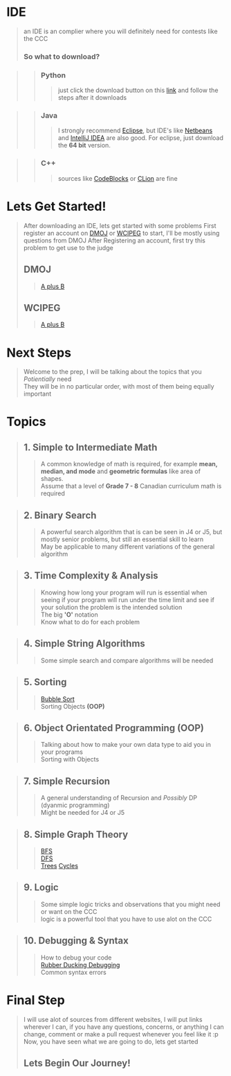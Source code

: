 # IDE
> an IDE is an complier where you will definitely need for contests like the CCC
> ### So what to download?

>> ### Python
>>> just click the download button on this [link](https://www.python.org/downloads/) and follow the steps after it downloads

>> ### Java
>>> I strongly recommend [Eclipse](https://www.eclipse.org/downloads/), but IDE's like [Netbeans](https://netbeans.apache.org/download/index.html) 
and [IntelliJ IDEA](https://www.jetbrains.com/idea/) are also good. For eclipse, just download the **64 bit** version.

>> ### C++
>>> sources like [CodeBlocks](http://www.codeblocks.org/) or [CLion](https://www.jetbrains.com/clion/) are fine

# Lets Get Started!
> After downloading an IDE, lets get started with some problems
> First register an account on [DMOJ](https://dmoj.ca/) or [WCIPEG](https://wcipeg.com/main) to start, I'll be mostly using questions from DMOJ
> After Registering an account, first try this problem to get use to the judge
> ## DMOJ
>> [A plus B](https://dmoj.ca/problem/aplusb)
> ## WCIPEG
>> [A plus B](https://wcipeg.com/problem/aplusb)

# Next Steps
> Welcome to the prep, I will be talking about the topics that you _Potientially_ need   
> They will be in no particular order, with most of them being equally important

# Topics

> ## 1. Simple to Intermediate Math
>> A common knowledge of math is required, for example **mean, median, and mode** and **geometric formulas** like area of shapes.   
>> Assume that a level of **Grade 7 - 8** Canadian curriculum math is required

> ## 2. Binary Search
>> A powerful search algorithm that is can be seen in J4 or J5, but mostly senior problems, but still an essential skill to learn   
>> May be applicable to many different variations of the general algorithm

> ## 3. Time Complexity & Analysis
>> Knowing how long your program will run is essential when seeing if your program will run under the time limit and see if your solution
>> the problem is the intended solution  
>> The big **'O'** notation   
>> Know what to do for each problem

> ## 4. Simple String Algorithms
>> Some simple search and compare algorithms will be needed

> ## 5. Sorting
>> [Bubble Sort](https://en.wikipedia.org/wiki/Bubble_sort)   
>> Sorting Objects **(OOP)**

> ## 6. Object Orientated Programming (OOP)
>> Talking about how to make your own data type to aid you in your programs   
>> Sorting with Objects

> ## 7. Simple Recursion
>> A general understanding of Recursion and _Possibly_ DP (dyanmic programming)   
>> Might be needed for J4 or J5

> ## 8. Simple Graph Theory
>> [BFS](https://en.wikipedia.org/wiki/Breadth-first_search)   
>> [DFS](https://en.wikipedia.org/wiki/DFS)   
>> [Trees](https://en.wikipedia.org/wiki/Tree_(graph_theory))   
>> [Cycles](https://en.wikipedia.org/wiki/Cycle_(graph_theory))

> ## 9. Logic 
>> Some simple logic tricks and observations that you might need or want on the CCC   
>> logic is a powerful tool that you have to use alot on the CCC

> ## 10. Debugging & Syntax
>> How to debug your code  
>> [Rubber Ducking Debugging](https://en.wikipedia.org/wiki/Rubber_duck_debugging)   
>> Common syntax errors

# Final Step
> I will use alot of sources from different websites, I will put links wherever I can, if you have any questions, concerns, or 
> anything I can change, comment or make a pull request whenever you feel like it :p   
> Now, you have seen what we are going to do, lets get started   
> ## Lets Begin Our Journey!




